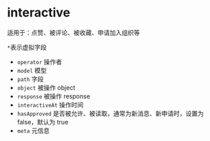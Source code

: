 # interactive

适用于：点赞、被评论、被收藏、申请加入组织等

`*`表示虚拟字段

- `operator` 操作者
- `model` 模型
- `path` 字段
- `object` 被操作 object
- `response` 被操作 response
- `interactiveAt` 操作时间
- `hasApproved` 是否被允许、被读取，通常为新消息、新申请时，设置为 false，默认为 true
- `meta` 元信息